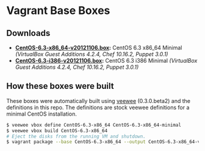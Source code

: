 # Vagrant Base Boxes

## Downloads

* **[CentOS-6.3-x86_64-v20121106.box](https://github.com/downloads/NREL/vagrant-boxes/CentOS-6.3-x86_64-v20121106.box):** CentOS 6.3 x86\_64 Minimal *(VirtualBox Guest Additions 4.2.4, Chef 10.16.2, Puppet 3.0.1)*
* **[CentOS-6.3-i386-v20121106.box](https://github.com/downloads/NREL/vagrant-boxes/CentOS-6.3-i386-v20121106.box):** CentOS 6.3 i386 Minimal *(VirtualBox Guest Additions 4.2.4, Chef 10.16.2, Puppet 3.0.1)*

## How these boxes were built

These boxes were automatically built using [veewee](https://github.com/jedi4ever/veewee) (0.3.0.beta2) and the definitions in this repo. The definitions are stock veewee definitions for a minimal CentOS installation.

```sh
$ veewee vbox define CentOS-6.3-x86_64 CentOS-6.3-x86_64-minimal
$ veewee vbox build CentOS-6.3-x86_64
# Eject the disks from the running VM and shutdown.
$ vagrant package --base CentOS-6.3-x86_64 --output CentOS-6.3-x86_64-v20121106.box
```
